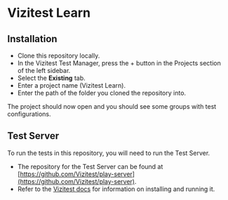 # Vizitest Learn


## Installation

- Clone this repository locally.
- In the Vizitest Test Manager, press the + button in the Projects section of the left sidebar.
- Select the **Existing** tab.
- Enter a project name (Vizitest Learn).
- Enter the path of the folder you cloned the repository into.

The project should now open and you should see some groups with test configurations.

## Test Server
To run the tests in this repository, you will need to run the Test Server. 

- The repository for the Test Server can be found at [https://github.com/Vizitest/play-server](https://github.com/Vizitest/play-server).
- Refer to the [Vizitest docs](https://docs.vizitest.com/the-test-server.html) for information on installing and running it.
